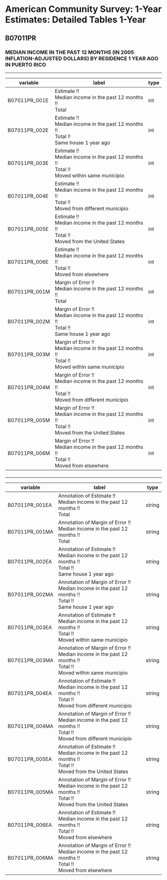 # American Community Survey: 1-Year Estimates: Detailed Tables 1-Year

## B07011PR

### MEDIAN INCOME IN THE PAST 12 MONTHS (IN 2005 INFLATION-ADJUSTED DOLLARS) BY RESIDENCE 1 YEAR AGO IN PUERTO RICO

___

| variable | label | type |
| ----- | ----- | ----- |
| B07011PR_001E | Estimate !!<br>Median income in the past 12 months !!<br>Total | int |
| B07011PR_002E | Estimate !!<br>Median income in the past 12 months !!<br>Total !!<br>Same house 1 year ago | int |
| B07011PR_003E | Estimate !!<br>Median income in the past 12 months !!<br>Total !!<br>Moved within same municipio | int |
| B07011PR_004E | Estimate !!<br>Median income in the past 12 months !!<br>Total !!<br>Moved from different municipio | int |
| B07011PR_005E | Estimate !!<br>Median income in the past 12 months !!<br>Total !!<br>Moved from the United States | int |
| B07011PR_006E | Estimate !!<br>Median income in the past 12 months !!<br>Total !!<br>Moved from elsewhere | int |
| B07011PR_001M | Margin of Error !!<br>Median income in the past 12 months !!<br>Total | int |
| B07011PR_002M | Margin of Error !!<br>Median income in the past 12 months !!<br>Total !!<br>Same house 1 year ago | int |
| B07011PR_003M | Margin of Error !!<br>Median income in the past 12 months !!<br>Total !!<br>Moved within same municipio | int |
| B07011PR_004M | Margin of Error !!<br>Median income in the past 12 months !!<br>Total !!<br>Moved from different municipio | int |
| B07011PR_005M | Margin of Error !!<br>Median income in the past 12 months !!<br>Total !!<br>Moved from the United States | int |
| B07011PR_006M | Margin of Error !!<br>Median income in the past 12 months !!<br>Total !!<br>Moved from elsewhere | int |
### 

___

| variable | label | type |
| ----- | ----- | ----- |
| B07011PR_001EA | Annotation of Estimate !!<br>Median income in the past 12 months !!<br>Total | string |
| B07011PR_001MA | Annotation of Margin of Error !!<br>Median income in the past 12 months !!<br>Total | string |
| B07011PR_002EA | Annotation of Estimate !!<br>Median income in the past 12 months !!<br>Total !!<br>Same house 1 year ago | string |
| B07011PR_002MA | Annotation of Margin of Error !!<br>Median income in the past 12 months !!<br>Total !!<br>Same house 1 year ago | string |
| B07011PR_003EA | Annotation of Estimate !!<br>Median income in the past 12 months !!<br>Total !!<br>Moved within same municipio | string |
| B07011PR_003MA | Annotation of Margin of Error !!<br>Median income in the past 12 months !!<br>Total !!<br>Moved within same municipio | string |
| B07011PR_004EA | Annotation of Estimate !!<br>Median income in the past 12 months !!<br>Total !!<br>Moved from different municipio | string |
| B07011PR_004MA | Annotation of Margin of Error !!<br>Median income in the past 12 months !!<br>Total !!<br>Moved from different municipio | string |
| B07011PR_005EA | Annotation of Estimate !!<br>Median income in the past 12 months !!<br>Total !!<br>Moved from the United States | string |
| B07011PR_005MA | Annotation of Margin of Error !!<br>Median income in the past 12 months !!<br>Total !!<br>Moved from the United States | string |
| B07011PR_006EA | Annotation of Estimate !!<br>Median income in the past 12 months !!<br>Total !!<br>Moved from elsewhere | string |
| B07011PR_006MA | Annotation of Margin of Error !!<br>Median income in the past 12 months !!<br>Total !!<br>Moved from elsewhere | string |

